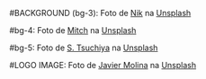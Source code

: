 #BACKGROUND (bg-3): Foto de <a href="https://unsplash.com/pt-br/@helloimnik?utm_content=creditCopyText&utm_medium=referral&utm_source=unsplash">Nik</a> na <a href="https://unsplash.com/pt-br/fotografias/sinalizacao-vermelha-de-hamburgueres-hMdscjVjoQg?utm_content=creditCopyText&utm_medium=referral&utm_source=unsplash">Unsplash</a>

#bg-4: Foto de <a href="https://unsplash.com/pt-br/@finnnyc?utm_content=creditCopyText&utm_medium=referral&utm_source=unsplash">Mitch</a> na <a href="https://unsplash.com/pt-br/fotografias/pessoas-caminhando-perto-de-ruas-movimentadas-ao-lado-de-arranha-ceus-X0-vSpNXo84?utm_content=creditCopyText&utm_medium=referral&utm_source=unsplash">Unsplash</a>

#bg-5: Foto de <a href="https://unsplash.com/pt-br/@s_tsuchiya?utm_content=creditCopyText&utm_medium=referral&utm_source=unsplash">S. Tsuchiya</a> na <a href="https://unsplash.com/pt-br/fotografias/sinalizacao-redonda-vermelha-e-branca-P48JzJc-GhQ?utm_content=creditCopyText&utm_medium=referral&utm_source=unsplash">Unsplash</a>

#LOGO IMAGE: Foto de <a href="https://unsplash.com/pt-br/@javier1997mo?utm_content=creditCopyText&utm_medium=referral&utm_source=unsplash">Javier Molina</a> na <a href="https://unsplash.com/pt-br/fotografias/hamburguer-com-alface-e-tomate-na-bandeja-de-madeira-marrom-XXtrOkeAZN0?utm_content=creditCopyText&utm_medium=referral&utm_source=unsplash">Unsplash</a>
